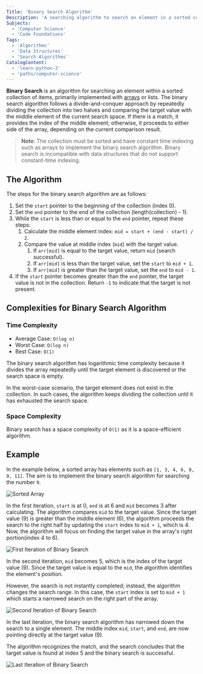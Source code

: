 ```yaml
---
Title: 'Binary Search Algorithm'
Description: 'A searching algorithm to search an element in a sorted collection by dividing the collection in two halves.'
Subjects:
  - 'Computer Science'
  - 'Code Foundations'
Tags:
  - 'Algorithms'
  - 'Data Structures'
  - 'Search Algorithms'
CatalogContent:
  - 'learn-python-3'
  - 'paths/computer-science'
---
```


**Binary Search** is an algorithm for searching an element within a sorted collection of items, primarily implemented with [arrays](https://www.codecademy.com/resources/docs/general/data-structures/array) or lists. The binary search algorithm follows a divide-and-conquer approach by repeatedly dividing the collection into two halves and comparing the target value with the middle element of the current search space. If there is a match, it provides the index of the middle element; otherwise, it proceeds to either side of the array, depending on the current comparison result.

> **Note**: The collection must be sorted and have constant time indexing such as arrays to implement the binary search algorithm. Binary search is incompatible with data structures that do not support constant-time indexing.

## The Algorithm

The steps for the binary search algorithm are as follows:

1. Set the `start` pointer to the beginning of the collection (index 0).
2. Set the `end` pointer to the end of the collection (length(collection) - 1).
3. While the `start` is less than or equal to the `end` pointer, repeat these steps:
   1. Calculate the middle element index: `mid = start + (end - start) / 2`.
   2. Compare the value at middle index (`mid`) with the target value.
      1. If `arr[mid]` is equal to the target value, return `mid` (search successful).
      2. If `arr[mid]` is less than the target value, set the `start` to `mid + 1`.
      3. If `arr[mid]` is greater than the target value, set the `end` to `mid - 1`.
4. If the `start` pointer becomes greater than the `end` pointer, the target value is not in the collection. Return `-1` to indicate that the target is not present.

## Complexities for Binary Search Algorithm

### Time Complexity

- Average Case: `O(log n)`
- Worst Case: `O(log n)`
- Best Case: `O(1)`

The binary search algorithm has logarithmic time complexity because it divides the array repeatedly until the target element is discovered or the search space is empty. 

In the worst-case scenario, the target element does not exist in the collection. In such cases, the algorithm keeps dividing the collection until it has exhausted the search space.

### Space Complexity

Binary search has a space complexity of `O(1)` as it is a space-efficient algorithm.

## Example

In the example below, a sorted array has elements such as `[1, 3, 4, 6, 8, 9, 11]`. The aim is to implement the binary search algorithm for searching the number `9`.

![Sorted Array](https://raw.githubusercontent.com/Codecademy/docs/main/media/binary-search-1.png)

In the first iteration, `start` is at 0, `end` is at 6 and `mid` becomes 3 after calculating. The algorithm compares `mid` to the target value. Since the target value (9) is greater than the middle element (6), the algorithm proceeds the search to the right half by updating the `start` index to `mid + 1`, which is 4. Now, the algorithm will focus on finding the target value in the array's right portion(index 4 to 6).

![First Iteration of Binary Search](https://raw.githubusercontent.com/Codecademy/docs/main/media/binary-search-2.png)

In the second iteration, `mid` becomes 5, which is the index of the target value (9). Since the target value is equal to the `mid`, the algorithm identifies the element's position.

However, the search is not instantly completed; instead, the algorithm changes the search range. In this case, the `start` index is set to `mid + 1` which starts a narrowed search on the right part of the array.

![Second Iteration of Binary Search](https://raw.githubusercontent.com/Codecademy/docs/main/media/binary-search-3.png)

In the last iteration, the binary search algorithm has narrowed down the search to a single element. The middle index `mid`, `start`, and `end`, are now pointing directly at the target value (9).

The algorithm recognizes the match, and the search concludes that the target value is found at index 5 and the binary search is successful.

![Last Iteration of Binary Search](https://raw.githubusercontent.com/Codecademy/docs/main/media/binary-search-4.png)
